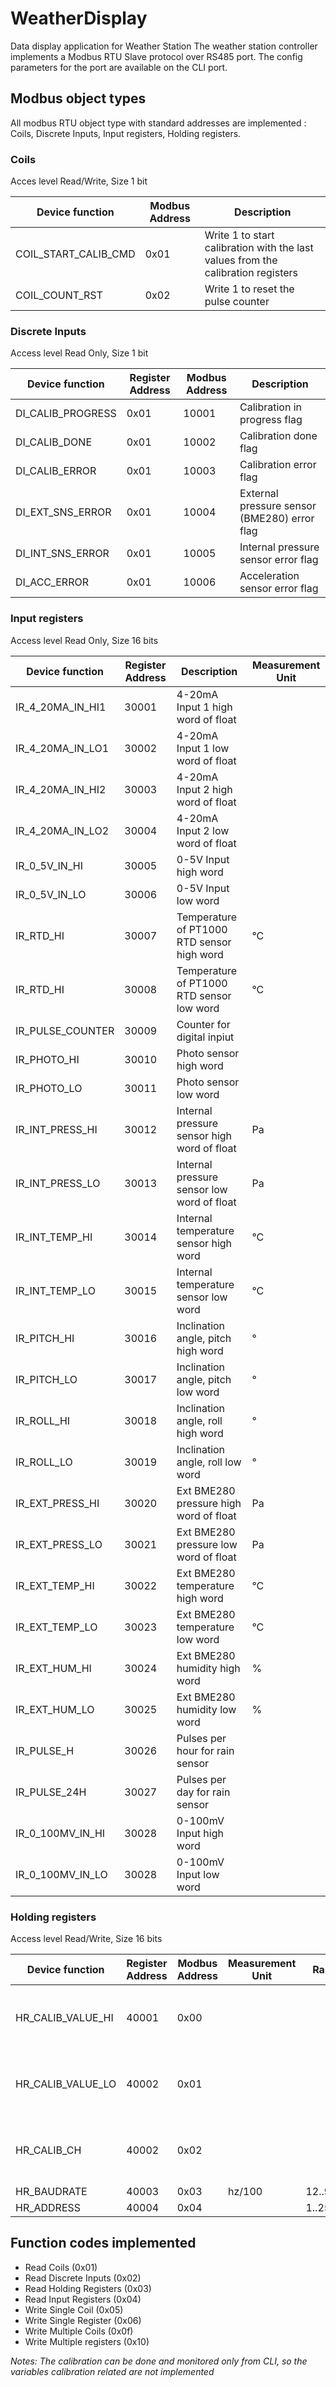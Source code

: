 # WeatherDisplay
Data display application for Weather Station
The weather station controller implements a Modbus RTU Slave protocol over RS485 port. The config parameters for the port are available on the CLI port.
## Modbus object types
All modbus RTU object type with standard addresses are implemented : Coils, Discrete Inputs, Input registers, Holding registers.

### Coils

Acces level Read/Write, Size 1 bit

| Device function | Modbus Address | Description |
| --- | --- | --- |
| COIL_START_CALIB_CMD | 0x01| Write 1 to start calibration with the last values from the calibration registers|
| COIL_COUNT_RST| 0x02 | Write 1 to reset the  pulse counter|



### Discrete Inputs

Access level Read Only, Size 1 bit

| Device function | Register Address | Modbus Address | Description | 
| --- | --- | --- | --- |
| DI_CALIB_PROGRESS | 0x01 | 10001 | Calibration in progress flag |
| DI_CALIB_DONE | 0x01 | 10002 | Calibration done flag |
| DI_CALIB_ERROR | 0x01 | 10003 | Calibration error flag |
| DI_EXT_SNS_ERROR | 0x01 | 10004 | External pressure sensor (BME280) error flag |
| DI_INT_SNS_ERROR | 0x01 | 10005 | Internal pressure sensor error flag |
| DI_ACC_ERROR | 0x01 | 10006 | Acceleration sensor error flag |


### Input registers

Access level Read Only, Size 16 bits

| Device function | Register Address | Description | Measurement Unit |
| --- | --- | --- | --- |
| IR_4_20MA_IN_HI1 | 30001 | 4-20mA Input 1 high word of float |  |
| IR_4_20MA_IN_LO1 | 30002 | 4-20mA Input 1 low word of float |  |
| IR_4_20MA_IN_HI2 | 30003 | 4-20mA Input 2 high word of float |  |
| IR_4_20MA_IN_LO2 | 30004 | 4-20mA Input 2 low word of float |  |
| IR_0_5V_IN_HI | 30005 |0-5V Input high word |  |
| IR_0_5V_IN_LO | 30006 |0-5V Input low word |  |
| IR_RTD_HI | 30007 | Temperature of PT1000 RTD sensor high word  |&deg;C |
| IR_RTD_HI | 30008 | Temperature of PT1000 RTD sensor low word  |&deg;C |
| IR_PULSE_COUNTER| 30009 | Counter for digital inpiut |  |
| IR_PHOTO_HI | 30010 | Photo sensor high word |  |
| IR_PHOTO_LO | 30011 | Photo sensor low word |  |
| IR_INT_PRESS_HI| 30012 |Internal pressure sensor high word of float | Pa |
| IR_INT_PRESS_LO | 30013 | Internal pressure sensor low word of float | Pa |
| IR_INT_TEMP_HI | 30014 | Internal temperature sensor high word | &deg;C |
| IR_INT_TEMP_LO | 30015 | Internal temperature sensor low word | &deg;C |
| IR_PITCH_HI | 30016 | Inclination angle, pitch high word| &deg; |
| IR_PITCH_LO | 30017 | Inclination angle, pitch low word| &deg; |
| IR_ROLL_HI | 30018 | Inclination angle, roll high word | &deg; |
| IR_ROLL_LO | 30019 | Inclination angle, roll low word | &deg; |
| IR_EXT_PRESS_HI | 30020 | Ext BME280 pressure high word of float | Pa |
| IR_EXT_PRESS_LO | 30021 | Ext BME280 pressure low word of float | Pa |
| IR_EXT_TEMP_HI | 30022 | Ext BME280 temperature high word | &deg;C |
| IR_EXT_TEMP_LO | 30023 | Ext BME280 temperature low word | &deg;C |
| IR_EXT_HUM_HI | 30024 | Ext BME280 humidity high word | % |
| IR_EXT_HUM_LO | 30025 | Ext BME280 humidity low word | % |
| IR_PULSE_H | 30026 | Pulses per hour for rain sensor| |
| IR_PULSE_24H | 30027 | Pulses per day for rain sensor| |
|IR_0_100MV_IN_HI | 30028 | 0-100mV Input high word |  |
|IR_0_100MV_IN_LO | 30028 | 0-100mV Input low word |  |



### Holding registers

Access level Read/Write, Size 16 bits

| Device function | Register Address | Modbus Address | Measurement Unit | Range | Comment |
| --- | --- | --- | --- | --- | --- |
| HR_CALIB_VALUE_HI | 40001 | 0x00 |  |  | Calibration value as a floating point number |
| HR_CALIB_VALUE_LO | 40002 | 0x01 |  |  | Calibration value as a floating point number |
| HR_CALIB_CH | 40002 | 0x02 |  |  | Calibration works only from command line |
| HR_BAUDRATE | 40003 | 0x03 | hz/100 | 12..9216 | |
| HR_ADDRESS | 40004 | 0x04 | | 1..254 | |



## Function codes implemented

* Read Coils (0x01)
* Read Discrete Inputs (0x02)
* Read Holding Registers (0x03)
* Read Input Registers (0x04)
* Write Single Coil (0x05)
* Write Single Register (0x06)
* Write Multiple Coils (0x0f)
* Write Multiple registers (0x10)

*Notes: The calibration can be done and monitored only from CLI, so the variables calibration related are not implemented*

